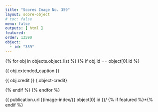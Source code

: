 ```yaml
---
title: "Scores Image No. 359"
layout: score-object
# toc: false
menu: false
outputs: [ html ]
featured: 
order: 13590
object:
  - id: "359"
---
```


{% for obj in objects.object_list %}
{% if obj.id == object[0].id %}

{{ obj.extended_caption }}

{{ obj.credit }} {.object-credit}

{% endif %}
{% endfor %}

<div class="object-credit object-url is-print-only">

{{ publication.url }}image-index/{{ object[0].id }}/ {% if featured %}*{% endif %}

</div>
